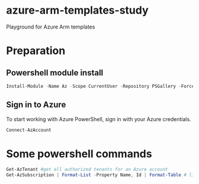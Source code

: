 # azure-arm-templates-study
Playground for Azure Arm templates

# Preparation
## Powershell module install

```powershell
Install-Module -Name Az -Scope CurrentUser -Repository PSGallery -Force
```

## Sign in to Azure
To start working with Azure PowerShell, sign in with your Azure credentials.

```powershell
Connect-AzAccount
```

# Some powershell commands
```powershell
Get-AzTenant #get all authorized tenants for an Azure account
Get-AzSubscription | Format-List -Property Name, Id | Format-Table # lists Subscriptions
```